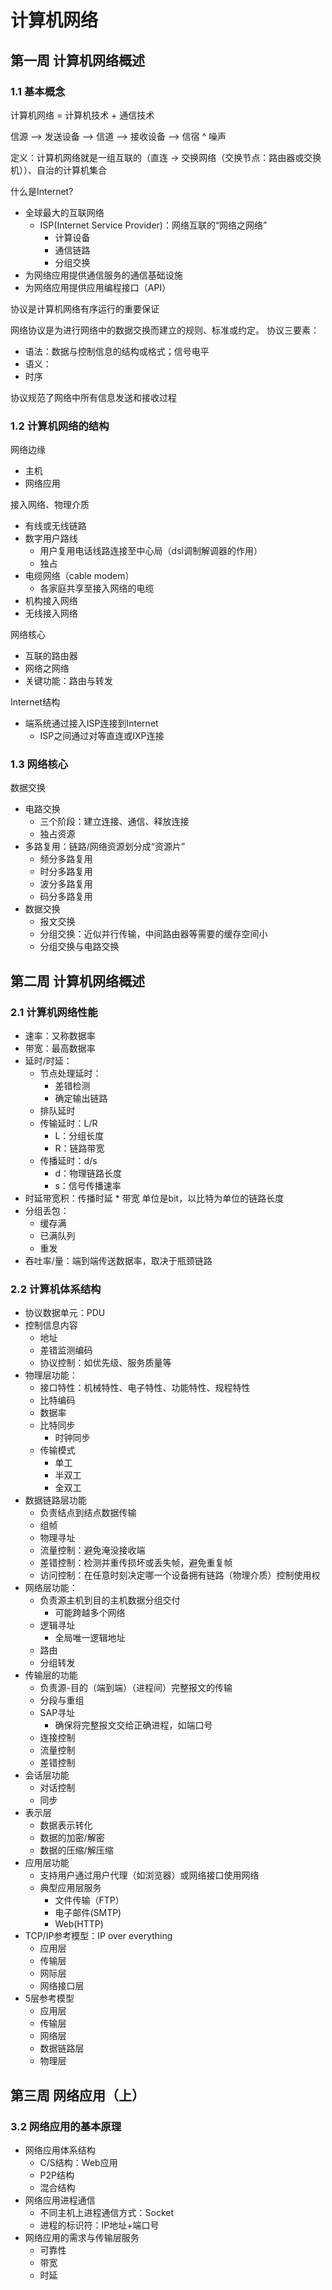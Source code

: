 # 计算机网络

## 第一周  计算机网络概述

### 1.1 基本概念

计算机网络 = 计算机技术 + 通信技术

信源 --> 发送设备 --> 信道 --> 接收设备 --> 信宿
                      ^
                      噪声

定义：计算机网络就是一组互联的（直连 -> 交换网络（交换节点：路由器或交换机））、自治的计算机集合

什么是Internet?

* 全球最大的互联网络
  * ISP(Internet Service Provider)：网络互联的“网络之网络”
    * 计算设备
    * 通信链路
    * 分组交换
* 为网络应用提供通信服务的通信基础设施
* 为网络应用提供应用编程接口（API）

协议是计算机网络有序运行的重要保证

网络协议是为进行网络中的数据交换而建立的规则、标准或约定。
协议三要素：

* 语法：数据与控制信息的结构或格式；信号电平
* 语义：
* 时序

协议规范了网络中所有信息发送和接收过程

### 1.2 计算机网络的结构

网络边缘

* 主机
* 网络应用

接入网络、物理介质

* 有线或无线链路
* 数字用户路线
  * 用户复用电话线路连接至中心局（dsl调制解调器的作用）
  * 独占
* 电缆网络（cable modem）
  * 各家庭共享至接入网络的电缆
* 机构接入网络
* 无线接入网络

网络核心

* 互联的路由器
* 网络之网络
* 关键功能：路由与转发

Internet结构

* 端系统通过接入ISP连接到Internet
  * ISP之间通过对等直连或IXP连接

### 1.3 网络核心

数据交换

* 电路交换
  * 三个阶段：建立连接、通信、释放连接
  * 独占资源
* 多路复用：链路/网络资源划分成“资源片”
  * 频分多路复用
  * 时分多路复用
  * 波分多路复用
  * 码分多路复用
* 数据交换
  * 报文交换
  * 分组交换：近似并行传输，中间路由器等需要的缓存空间小
  * 分组交换与电路交换

## 第二周 计算机网络概述

### 2.1 计算机网络性能

* 速率：又称数据率
* 带宽：最高数据率
* 延时/时延：
  * 节点处理延时：
    * 差错检测
    * 确定输出链路
  * 排队延时
  * 传输延时：L/R
    * L：分组长度
    * R：链路带宽
  * 传播延时：d/s
    * d：物理链路长度
    * s：信号传播速率
* 时延带宽积：传播时延 * 带宽  单位是bit，以比特为单位的链路长度
* 分组丢包：
  * 缓存满
  * 已满队列
  * 重发
* 吞吐率/量：端到端传送数据率，取决于瓶颈链路

### 2.2 计算机体系结构

* 协议数据单元：PDU
* 控制信息内容
  * 地址
  * 差错监测编码
  * 协议控制：如优先级、服务质量等
* 物理层功能：
  * 接口特性：机械特性、电子特性、功能特性、规程特性
  * 比特编码
  * 数据率
  * 比特同步
    * 时钟同步
  * 传输模式
    * 单工
    * 半双工
    * 全双工
* 数据链路层功能
  * 负责结点到结点数据传输
  * 组帧
  * 物理寻址
  * 流量控制：避免淹没接收端
  * 差错控制：检测并重传损坏或丢失帧，避免重复帧
  * 访问控制：在任意时刻决定哪一个设备拥有链路（物理介质）控制使用权
* 网络层功能：
  * 负责源主机到目的主机数据分组交付
    * 可能跨越多个网络
  * 逻辑寻址
    * 全局唯一逻辑地址
  * 路由
  * 分组转发
* 传输层的功能
  * 负责源-目的（端到端）（进程间）完整报文的传输
  * 分段与重组
  * SAP寻址
    * 确保将完整报文交给正确进程，如端口号
  * 连接控制
  * 流量控制
  * 差错控制
* 会话层功能
  * 对话控制
  * 同步
* 表示层
  * 数据表示转化
  * 数据的加密/解密
  * 数据的压缩/解压缩
* 应用层功能
  * 支持用户通过用户代理（如浏览器）或网络接口使用网络
  * 典型应用层服务
    * 文件传输（FTP）
    * 电子邮件(SMTP)
    * Web(HTTP)
* TCP/IP参考模型：IP over everything
  * 应用层
  * 传输层
  * 网际层
  * 网络接口层
* 5层参考模型
  * 应用层
  * 传输层
  * 网络层
  * 数据链路层
  * 物理层

## 第三周 网络应用（上）

### 3.2 网络应用的基本原理

* 网络应用体系结构
  * C/S结构：Web应用
  * P2P结构
  * 混合结构
* 网络应用进程通信
  * 不同主机上进程通信方式：Socket
  * 进程的标识符：IP地址+端口号
* 网络应用的需求与传输层服务
  * 可靠性
  * 带宽
  * 时延
